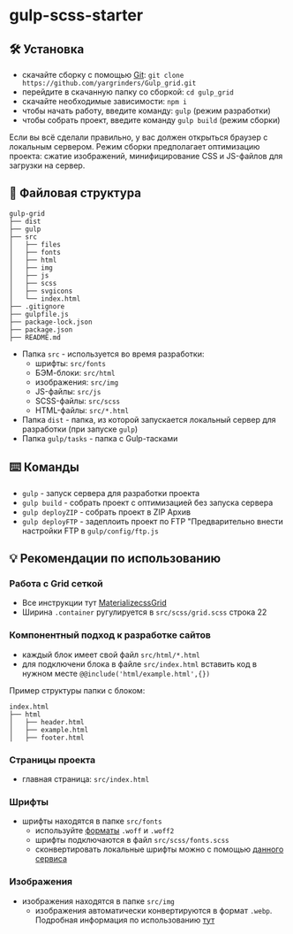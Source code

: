 # gulp-scss-starter

## :hammer_and_wrench: Установка
* скачайте сборку с помощью [Git](https://git-scm.com/downloads): ```git clone https://github.com/yargrinders/Gulp_grid.git```
* перейдите в скачанную папку со сборкой: ```cd gulp_grid```
* скачайте необходимые зависимости: ```npm i```
* чтобы начать работу, введите команду: ```gulp``` (режим разработки)
* чтобы собрать проект, введите команду ```gulp build``` (режим сборки)

Если вы всё сделали правильно, у вас должен открыться браузер с локальным сервером. Режим сборки предполагает оптимизацию проекта: сжатие изображений, минифицирование CSS и JS-файлов для загрузки на сервер.

## :open_file_folder: Файловая структура

```
gulp-grid
├── dist
├── gulp
├── src
│   ├── files
│   ├── fonts
│   ├── html
│   ├── img
│   ├── js
│   ├── scss
│   ├── svgicons
│   └── index.html
├── .gitignore
├── gulpfile.js
├── package-lock.json
├── package.json
├── README.md
```

* Папка ```src``` - используется во время разработки:
    * шрифты: ```src/fonts```
    * БЭМ-блоки: ```src/html```
    * изображения: ```src/img```
    * JS-файлы: ```src/js```
    * SCSS-файлы: ```src/scss```
    * HTML-файлы: ```src/*.html```
* Папка ```dist``` - папка, из которой запускается локальный сервер для разработки (при запуске ```gulp```)
* Папка ```gulp/tasks``` - папка с Gulp-тасками

## :keyboard: Команды
* ```gulp``` - запуск сервера для разработки проекта
* ```gulp build``` - собрать проект с оптимизацией без запуска сервера
* ```gulp deployZIP``` - собрать проект в ZIP Архив
* ```gulp deployFTP``` - задеплоить проект по FTP "Предварительно внести настройки FTP в ```gulp/config/ftp.js```

## :bulb: Рекомендации по использованию
### Работа с Grid сеткой 
* Все инструкции тут [MaterializecssGrid](https://materializecss.com/grid.html)
* Ширина ```.container``` ругулируется в ```src/scss/grid.scss``` строка 22 

### Компонентный подход к разработке сайтов
* каждый блок имеет свой файл ```src/html/*.html```
* для подключени блока в файле ```src/index.html``` вставить код в нужном месте ```@@include('html/example.html',{})```

Пример структуры папки с блоком:
```
index.html
├── html
│   ├── header.html
│   ├── example.html
│   ├── footer.html
```

### Страницы проекта
* главная страница: ```src/index.html```

### Шрифты
* шрифты находятся в папке ```src/fonts```
    * используйте [форматы](https://caniuse.com/#search=woff) ```.woff``` и ```.woff2```
    * шрифты подключаются в файл ```src/scss/fonts.scss```
    * сконвертировать локальные шрифты можно с помощью [данного сервиса](https://onlinefontconverter.com/)

### Изображения
* изображения находятся в папке ```src/img```
    * изображения автоматически конвертируются в формат ```.webp```. Подробная информация по использованию [тут](https://vk.com/@vk_it-webp)

<!-- ### SVG-спрайты
Для создания спрайтов изображения ```.svg``` должны находиться в папке ```src/img/sprites```. Например, у нас есть файлы ```icon-1.svg```, ```icon-2.svg``` и ```icon-3.svg```, и мы должны обратиться к ```icon-2.svg```. Для этого в HTML нужно воспользоваться тегом ```<use>```:
```html
<svg>
    <use xlink:href="img/sprites/sprite.svg#logo"></use>
</svg>
```
Изменить стили svg-иконки из спрайта в CSS:
```css
svg use {
    fill: red;
}
```
Бывает такая ситуация, когда стили иконки поменять не получается. Это связано с тем, что при экспорте из Figma в svg добавляется лишний код. Например:
```html
<svg width="18" height="19" viewBox="0 0 18 19" fill="none" xmlns="http://www.w3.org/2000/svg">
  <path d="M4.90918 4.04542L13.091 9.54088L4.90918 14.9545L4.90918 4.04542Z" fill="#1B1B1D"/>
</svg>
```
Нужно удалить ```fill="none"``` и ```fill="#1B1B1D"```. Должно получиться так:
```html
<svg width="18" height="19" viewBox="0 0 18 19" xmlns="http://www.w3.org/2000/svg">
  <path d="M4.90918 4.04542L13.091 9.54088L4.90918 14.9545L4.90918 4.04542Z"/>
</svg> 
``` -->

